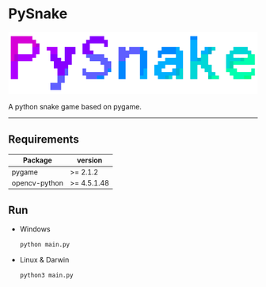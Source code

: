 # PySnake
![banner](resources/imgs/banner.png)

A python snake game based on pygame.

---

## Requirements

| Package       | version     |
| ------------- | ----------- |
| pygame        | >= 2.1.2    |
| opencv-python | >= 4.5.1.48 |

## Run

* Windows

  ```bat
  python main.py
  ```

* Linux & Darwin

  ```bash
  python3 main.py
  ```

  


